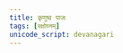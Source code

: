```yaml
---
title: कृणुष्व पाजः
tags: [रक्षोघ्नम्]
unicode_script: devanagari
---
```


<div class="js_include" url="/vedAH_Rk/shAkalam/saMhitA/vishvAsa-prastutiH/04/004_kRNuShva_pAjaH/"  newLevelForH1="2" includeTitle="false"> </div>  

